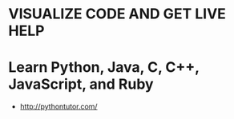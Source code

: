 # VISUALIZE CODE AND GET LIVE HELP
# Learn Python, Java, C, C++, JavaScript, and Ruby
- http://pythontutor.com/